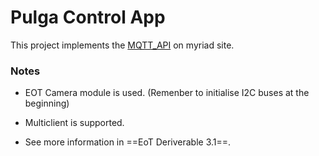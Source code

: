 # Pulga Control App

This project implements the [MQTT_API](../../../doc/MQTT_API.md) on myriad site.

### Notes

* EOT Camera module is used. (Remenber to initialise I2C buses at the beginning)

* Multiclient is supported.

* See more information in ==EoT Deriverable 3.1==.